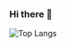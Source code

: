 ### Hi there 👋

<!--
**Doyoung-Park/Doyoung-Park** is a ✨ _special_ ✨ repository because its `README.md` (this file) appears on your GitHub profile.

Here are some ideas to get you started:

- 🔭 I’m currently working on ...
- 🌱 I’m currently learning ...
- 👯 I’m looking to collaborate on ...
- 🤔 I’m looking for help with ...
- 💬 Ask me about ...
- 📫 How to reach me: ...
- 😄 Pronouns: ...
- ⚡ Fun fact: ...
-->
 <!-- ![Doyoung-Park's GitHub stats](https://github-readme-stats.vercel.app/api?username=Doyoung-Park&show_icons=true&theme=radical) -->
![Top Langs](https://github-readme-stats.vercel.app/api/top-langs/?username=Doyoung-Park&layout=compact&theme=tokyonight)

